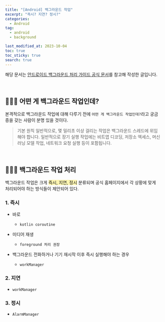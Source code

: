 ```yaml
---
title: "[Android] 백그라운드 작업"
excerpt: "즉시? 지연? 정시?"
categories:
  - Android
tag:
  - android
  - background

last_modified_at: 2023-10-04
toc: true
toc_sticky: true
search: true
---
```


해당 문서는 [안드로이드 백그라운드 처리 가이드 공식 문서](https://developer.android.com/guide/background?hl=ko)를 참고해 작성한 글입니다.

<br>

## 👩🏻‍💻 어떤 게 백그라운드 작업인데?

본격적으로 백그라운드 작업에 대해 다루기 전에 `어떤 게 백그라운드 작업인데?`라고 궁금증을 갖는 사람이 분명 있을 것이다. 

> 기본 원칙
  일반적으로, 몇 밀리초 이상 걸리는 작업은 백그라운드 스레드에 위임해야 합니다. 일반적으로 장기 실행 작업에는 비트앱 디코딩, 저장소 엑세스, 머신러닝 모델 작업, 네트워크 요청 실행 등이 포함됩니다.

<br>

## 👩🏻‍💻 백그라운드 작업 처리

백그라운드 작업은 크게 <span style = "background-color:#fff5b1">즉시, 지연, 정시</span> 분류되며 공식 홈페이지에서 각 상황에 맞게 처리되어야 하는 방식들이 제안되어 있다.

### 1. 즉시
* 바로

  * `kotlin coroutine`

* 미디어 재생

  * `foreground 처리 권장`

* 백그라운드 전화하거나 기기 재시작 이후 즉시 실행해야 하는 경우

  * `workManager`

### 2. 지연
* `workManager`

### 3. 정시
* `AlarmManager`